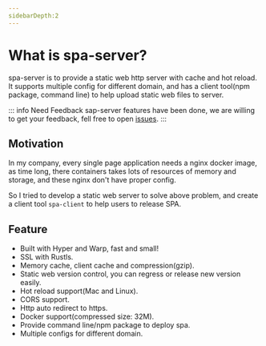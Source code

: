 ```yaml
---
sidebarDepth:2
---
```


# What is spa-server?
spa-server is to provide a static web http server with cache and hot reload.
It supports multiple config for different domain, and has a client tool(npm package, command line) to help upload static web files to server. 

::: info Need Feedback
sap-server features have been done, we are willing to get your feedback, fell free to open [issues](https://github.com/fornetcode/spa-server/issues).
:::


## Motivation
In my company, every single page application needs a nginx docker image, as time long, there containers takes lots of resources
of memory and storage, and these nginx don't have proper config. 

So I tried to develop a static web server to solve above problem, and create a client tool `spa-client` to help users to release
SPA.

## Feature

- Built with Hyper and Warp, fast and small! 
- SSL with Rustls.
- Memory cache, client cache and compression(gzip).
- Static web version control, you can regress or release new version easily.
- Hot reload support(Mac and Linux).
- CORS support.
- Http auto redirect to https.
- Docker support(compressed size: 32M).
- Provide command line/npm package to deploy spa.
- Multiple configs for different domain.
